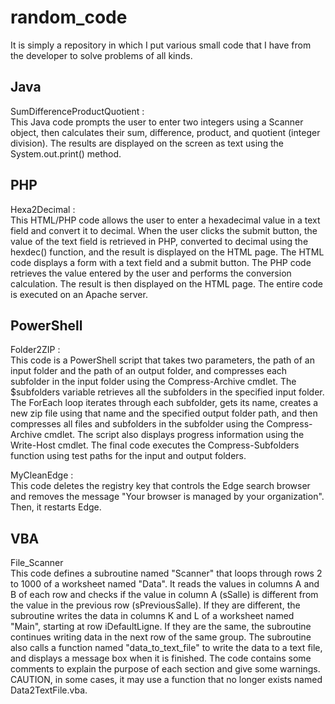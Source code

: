 # random_code
It is simply a repository in which I put various small code that I have from the developer to solve problems of all kinds.

## Java
SumDifferenceProductQuotient : <br>
This Java code prompts the user to enter two integers using a Scanner object, then calculates their sum, difference, product, and quotient (integer division). The results are displayed on the screen as text using the System.out.print() method.

## PHP
Hexa2Decimal : <br>
This HTML/PHP code allows the user to enter a hexadecimal value in a text field and convert it to decimal. When the user clicks the submit button, the value of the text field is retrieved in PHP, converted to decimal using the hexdec() function, and the result is displayed on the HTML page. The HTML code displays a form with a text field and a submit button. The PHP code retrieves the value entered by the user and performs the conversion calculation. The result is then displayed on the HTML page. The entire code is executed on an Apache server.

## PowerShell
Folder2ZIP : <br>
This code is a PowerShell script that takes two parameters, the path of an input folder and the path of an output folder, and compresses each subfolder in the input folder using the Compress-Archive cmdlet.
The $subfolders variable retrieves all the subfolders in the specified input folder. The ForEach loop iterates through each subfolder, gets its name, creates a new zip file using that name and the specified output folder path, and then compresses all files and subfolders in the subfolder using the Compress-Archive cmdlet. The script also displays progress information using the Write-Host cmdlet.
The final code executes the Compress-Subfolders function using test paths for the input and output folders.

MyCleanEdge : <br>
This code deletes the registry key that controls the Edge search browser and removes the message "Your browser is managed by your organization". Then, it restarts Edge.

## VBA
File_Scanner <br>
This code defines a subroutine named "Scanner" that loops through rows 2 to 1000 of a worksheet named "Data". It reads the values in columns A and B of each row and checks if the value in column A (sSalle) is different from the value in the previous row (sPreviousSalle). If they are different, the subroutine writes the data in columns K and L of a worksheet named "Main", starting at row iDefaultLigne. If they are the same, the subroutine continues writing data in the next row of the same group. The subroutine also calls a function named "data_to_text_file" to write the data to a text file, and displays a message box when it is finished. The code contains some comments to explain the purpose of each section and give some warnings. <br>
CAUTION, in some cases, it may use a function that no longer exists named Data2TextFile.vba.
